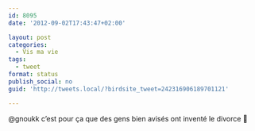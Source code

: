 ```yaml
---
id: 8095
date: '2012-09-02T17:43:47+02:00'

layout: post
categories:
  - Vis ma vie
tags:
  - tweet
format: status
publish_social: no
guid: 'http://tweets.local/?birdsite_tweet=242316906189701121'

---
```


@gnoukk c’est pour ça que des gens bien avisés ont inventé le divorce 🙂